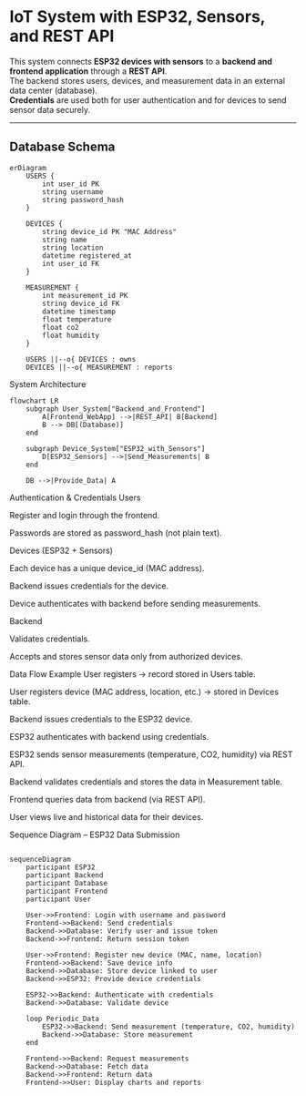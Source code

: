# IoT System with ESP32, Sensors, and REST API

This system connects **ESP32 devices with sensors** to a **backend and frontend application** through a **REST API**.  
The backend stores users, devices, and measurement data in an external data center (database).  
**Credentials** are used both for user authentication and for devices to send sensor data securely.

---

## Database Schema

```mermaid
erDiagram
    USERS {
        int user_id PK
        string username
        string password_hash
    }

    DEVICES {
        string device_id PK "MAC Address"
        string name
        string location
        datetime registered_at
        int user_id FK
    }

    MEASUREMENT {
        int measurement_id PK
        string device_id FK
        datetime timestamp
        float temperature
        float co2
        float humidity
    }

    USERS ||--o{ DEVICES : owns
    DEVICES ||--o{ MEASUREMENT : reports
```
System Architecture
```mermaid
flowchart LR
    subgraph User_System["Backend_and_Frontend"]
        A[Frontend_WebApp] -->|REST_API| B[Backend]
        B --> DB[(Database)]
    end

    subgraph Device_System["ESP32_with_Sensors"]
        D[ESP32_Sensors] -->|Send_Measurements| B
    end

    DB -->|Provide_Data| A
```
Authentication & Credentials
Users

Register and login through the frontend.

Passwords are stored as password_hash (not plain text).

Devices (ESP32 + Sensors)

Each device has a unique device_id (MAC address).

Backend issues credentials for the device.

Device authenticates with backend before sending measurements.

Backend

Validates credentials.

Accepts and stores sensor data only from authorized devices.

Data Flow Example
User registers → record stored in Users table.

User registers device (MAC address, location, etc.) → stored in Devices table.

Backend issues credentials to the ESP32 device.

ESP32 authenticates with backend using credentials.

ESP32 sends sensor measurements (temperature, CO2, humidity) via REST API.

Backend validates credentials and stores the data in Measurement table.

Frontend queries data from backend (via REST API).

User views live and historical data for their devices.

Sequence Diagram – ESP32 Data Submission

```mermaid

sequenceDiagram
    participant ESP32
    participant Backend
    participant Database
    participant Frontend
    participant User

    User->>Frontend: Login with username and password
    Frontend->>Backend: Send credentials
    Backend->>Database: Verify user and issue token
    Backend->>Frontend: Return session token

    User->>Frontend: Register new device (MAC, name, location)
    Frontend->>Backend: Save device info
    Backend->>Database: Store device linked to user
    Backend->>ESP32: Provide device credentials

    ESP32->>Backend: Authenticate with credentials
    Backend->>Database: Validate device

    loop Periodic_Data
        ESP32->>Backend: Send measurement (temperature, CO2, humidity)
        Backend->>Database: Store measurement
    end

    Frontend->>Backend: Request measurements
    Backend->>Database: Fetch data
    Backend->>Frontend: Return data
    Frontend->>User: Display charts and reports
